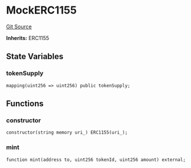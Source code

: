 # MockERC1155
[Git Source](https://github.com/PermissionlessGames/degen-casino/blob/5b8912b5f619f9a0fd41d05116c74827e1377fb4/src/dev/mock/MockERC1155.sol)

**Inherits:**
ERC1155


## State Variables
### tokenSupply

```solidity
mapping(uint256 => uint256) public tokenSupply;
```


## Functions
### constructor


```solidity
constructor(string memory uri_) ERC1155(uri_);
```

### mint


```solidity
function mint(address to, uint256 tokenId, uint256 amount) external;
```

